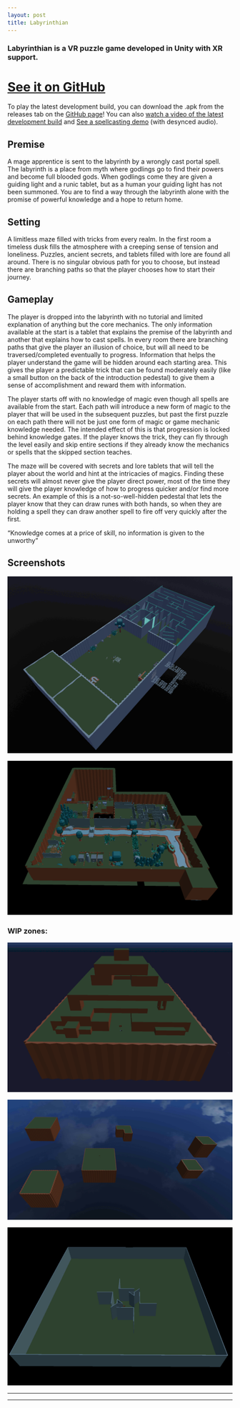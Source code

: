 ```yaml
---
layout: post
title: Labyrinthian
---
```

### Labyrinthian is a VR puzzle game developed in Unity with XR support. ###


# [See it on GitHub](https://github.com/ElliotHume/LabyrinthianVR) #
To play the latest development build, you can download the .apk from the releases tab on the [GitHub page](https://github.com/ElliotHume/LabyrinthianVR)!
You can also [watch a video of the latest development build](https://drive.google.com/file/d/1mNEqmbB7N3NgcfvjMQDKSJ-hcn0eGVX3/view?usp=sharing) and [See a spellcasting demo](https://drive.google.com/file/d/1jE3I2p1PMfhViooRWt6XInkQ_wLuQmcu/view?usp=sharing) (with desynced audio).

## Premise ##
A mage apprentice is sent to the labyrinth by a wrongly cast portal spell. The labyrinth is a place from myth where godlings go to find their powers and become full blooded gods. When godlings come they are given a guiding light and a runic tablet, but as a human your guiding light has not been summoned. You are to find a way through the labyrinth alone with the promise of powerful knowledge and a hope to return home.

## Setting ##
A limitless maze filled with tricks from every realm. In the first room a timeless dusk fills the atmosphere with a creeping sense of tension and loneliness. Puzzles, ancient secrets, and tablets filled with lore are found all around. There is no singular obvious path for you to choose, but instead there are branching paths so that the player chooses how to start their journey.

## Gameplay ##
The player is dropped into the labyrinth with no tutorial and limited explanation of anything but the core mechanics. The only information available at the start is a tablet that explains the premise of the labyrinth and another that explains how to cast spells. In every room there are branching paths that give the player an illusion of choice, but will all need to be traversed/completed eventually to progress. Information that helps the player understand the game will be hidden around each starting area. This gives the player a predictable trick that can be found moderately easily (like a small button on the back of the introduction pedestal) to give them a sense of accomplishment and reward them with information.

The player starts off with no knowledge of magic even though all spells are available from the start. Each path will introduce a new form of magic to the player that will be used in the subsequent puzzles, but past the first puzzle on each path there will not be just one form of magic or game mechanic knowledge needed. The intended effect of this is that progression is locked behind knowledge gates. If the player knows the trick, they can fly through the level easily and skip entire sections if they already know the mechanics or spells that the skipped section teaches.

The maze will be covered with secrets and lore tablets that will tell the player about the world and hint at the intricacies of magics. Finding these secrets will almost never give the player direct power, most of the time they will give the player knowledge of how to progress quicker and/or find more secrets. An example of this is a not-so-well-hidden pedestal that lets the player know that they can draw runes with both hands, so when they are holding a spell they can draw another spell to fire off very quickly after the first.

“Knowledge comes at a price of skill, no information is given to the unworthy” 

## Screenshots ##

![Starting room of the Labyrinth](../images/FirstZone2.PNG)

![First zone of the Elemental Path](../images/ElementalZone0.PNG)


### WIP zones: ###

![First zone of the Arcane Path](../images/ArcaneZone0.PNG)

![First zone of the Mortal Path](../images/MortalZone0.PNG)

![First zone of the Planar Path](../images/PlanarZone0.PNG)


----
****
